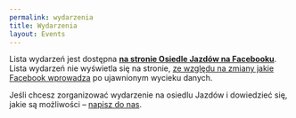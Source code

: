 ```yaml
---
permalink: wydarzenia
title: Wydarzenia
layout: Events
---
```

Lista wydarzeń jest dostępna __[na stronie Osiedle Jazdów na Facebooku](https://www.facebook.com/jazdow/events/)__. Lista wydarzeń nie wyświetla się na stronie, [ze względu na zmiany jakie Facebook wprowadza](https://newsroom.fb.com/news/2018/03/cracking-down-on-platform-abuse/) po ujawnionym wycieku danych.


Jeśli chcesz zorganizować wydarzenie na osiedlu Jazdów i dowiedzieć się, jakie są możliwości – [napisz do nas](mailto:otwarty@jazdow.pl).

